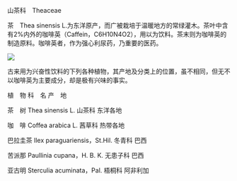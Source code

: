 山茶科　Theaceae

  

茶　Thea sinensis L.为东洋原产，而广被栽培于温暖地方的常绿灌木。茶叶中含有2%内外的咖啡英（Caffein，C6H10N4O2），用以为饮料。茶末则为咖啡英的制造原料。咖啡英者，作为强心利尿药，乃重要的医药。

![](%20/Users/kevin_lu/Downloads/obsidian_epub_books/《鲁迅全集》（全20册）1938年民国权威版/images/00081.jpeg)  

古来用为兴奋性饮料的下列各种植物，其产地及分类上的位置，虽不相同，但无不以咖啡英为主要成分，却是极有兴味的事实。

  

植　物 科　名 产　地

茶　树 Thea sinensis L. 山茶科 东洋各地

咖　啡 Coffea arabica L. 茜草科 热带各地

巴拉圭茶 Ilex paraguariensis，St.Hil. 冬青科 巴西

苦派那 Paullinia cupana，H. B. K. 无患子科 巴西

亚古明 Sterculia acuminata，Pal. 梧桐科 阿非利加